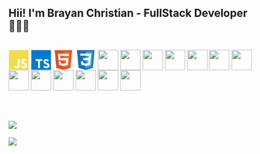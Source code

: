 ## Hii! I'm Brayan Christian - FullStack Developer 🧑🏻‍💻

<div style="display: inline_block"><br>
  
  <img align="center" height="40" width="40" src="https://raw.githubusercontent.com/devicons/devicon/master/icons/javascript/javascript-plain.svg">
  
  <img align="center" height="40" width="40" src="https://raw.githubusercontent.com/devicons/devicon/master/icons/typescript/typescript-plain.svg">
  
  <img align="center" height="40" width="40" src="https://raw.githubusercontent.com/devicons/devicon/master/icons/html5/html5-original.svg">
  
  <img align="center" height="40" width="40" src="https://raw.githubusercontent.com/devicons/devicon/master/icons/css3/css3-original.svg">
  
  <img align="center" height="40" width="40" src="https://cdn.jsdelivr.net/gh/devicons/devicon/icons/angularjs/angularjs-plain.svg" />
  
  <img align="center" height="40" width="40" src="https://cdn.jsdelivr.net/gh/devicons/devicon/icons/ionic/ionic-original.svg" />
          
  <img align="center" height="40" width="40" src="https://cdn.jsdelivr.net/gh/devicons/devicon/icons/java/java-plain.svg" />
  
  <img align="center" height="40" width="40" src="https://cdn.jsdelivr.net/gh/devicons/devicon/icons/tomcat/tomcat-original.svg" />
  
  <img align="center" height="40" width="40" src="https://cdn.jsdelivr.net/gh/devicons/devicon/icons/firebase/firebase-plain.svg" />
  
  <img align="center" height="40" width="40" src="https://cdn.jsdelivr.net/gh/devicons/devicon/icons/postgresql/postgresql-plain.svg" />
  
  <img align="center" height="40" width="40" src="https://cdn.jsdelivr.net/gh/devicons/devicon/icons/linux/linux-original.svg" />

  <img align="center" height="40" width="40" src="https://cdn.jsdelivr.net/gh/devicons/devicon/icons/figma/figma-original.svg" />
      
  <img align="center" height="40" width="40" src="https://cdn.jsdelivr.net/gh/devicons/devicon/icons/android/android-plain.svg" />
  
  <img align="center" height="40" width="40" src="https://cdn.jsdelivr.net/gh/devicons/devicon@latest/icons/androidstudio/androidstudio-original.svg" />
  
  <img align="center" height="40" width="40" src="https://cdn.jsdelivr.net/gh/devicons/devicon@latest/icons/xcode/xcode-original.svg" />
  
  <img align="center" height="40" width="40" src="https://cdn.jsdelivr.net/gh/devicons/devicon@latest/icons/gradle/gradle-original.svg" />
  
  <img align="center" height="40" width="40" src="https://cdn.jsdelivr.net/gh/devicons/devicon/icons/nodejs/nodejs-original-wordmark.svg" />
             
</div>
 
 ##
 
<div style="display: inline_block"><br> 

  <a href="https://www.linkedin.com/in/brayan-christian-66ba85196/" target="_blank"><img src="https://img.shields.io/badge/-LinkedIn-%230077B5?style=for-the-badge&logo=linkedin&logoColor=white" target="_blank"></a>
  
  
  <a href="mailto:brayanchristiann19@gmail.com" target="_blank"><img src="https://img.shields.io/badge/Gmail-D14836?style=for-the-badge&logo=gmail&logoColor=white" target="_blank"></a>
  
</div>

